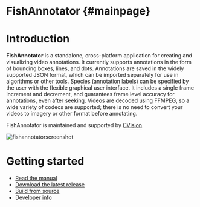 FishAnnotator                                                  {#mainpage}
============

Introduction
============

**FishAnnotator** is a standalone, cross-platform application for creating 
and visualizing video annotations.  It currently supports annotations in 
the form of bounding boxes, lines, and dots.  Annotations are saved in the 
widely supported JSON format, which can be imported separately for use in 
algorithms or other tools.  Species (annotation labels) can be specified by 
the user with the flexible graphical user interface.  It includes a single 
frame increment and decrement, and guarantees frame level accuracy for 
annotations, even after seeking.  Videos are decoded using FFMPEG, so a 
wide variety of codecs are supported; there is no need to convert your 
videos to imagery or other format before annotating.

FishAnnotator is maintained and supported by [CVision][CVision].

![fishannotatorscreenshot][Screenshot]

Getting started
===============

* [Read the manual][Manual]
* [Download the latest release][LatestRelease]
* [Build from source](doc/build.md)
* [Developer info](doc/developer.md)

[CVision]: http://www.cvisionconsulting.com
[Screenshot]: https://user-images.githubusercontent.com/7937658/34340866-b71f8fea-e959-11e7-9b02-03bf2b43d483.png
[Manual]: https://github.com/BGWoodward/FishAnnotator/releases/download/v0.3.0/Video.And.Image.Annotator.Manual.v0_3_0.pdf
[LatestRelease]: http://github.com/BGWoodward/FishAnnotator/releases
